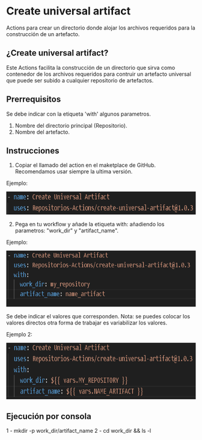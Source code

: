 # Create universal artifact

Actions para crear un directorio donde alojar los archivos requeridos para la construcción de un artefacto.

## ¿Create universal artifact?

Este Actions facilita la construcción de un directorio que sirva como contenedor de los archivos requeridos para contruir un artefacto universal que puede ser subido a cualquier repositorio de artefactos.

## Prerrequisitos

Se debe indicar con la etiqueta 'with' algunos parametros.

1. Nombre del directorio principal (Repositorio).
2. Nombre del artefacto.

## Instrucciones

1. Copiar el llamado del action en el maketplace de GitHub. Recomendamos usar siempre la ultima versión.

Ejemplo:

<p align="center">
  <img width="671" height="61" alt="action" src="public/img/action.png">
</p>

2. Pega en tu workflow y añade la etiqueta with: añadiendo los parametros: "work_dir" y "artifact_name".

Ejemplo:

<p align="center">
  <img width="667" height="149" alt="action_with" src="public/img/action_with.png">
</p>

Se debe indicar el valores que corresponden. Nota: se puedes colocar los valores directos otra forma de trabajar es variabilizar los valores.

Ejemplo 2:

<p align="center">
  <img width="654" height="150" alt="action_with_variables" src="public/img/action_with_variables.png">
</p>

## Ejecución por consola

1 - mkdir -p work_dir/artifact_name
2 - cd work_dir && ls -l